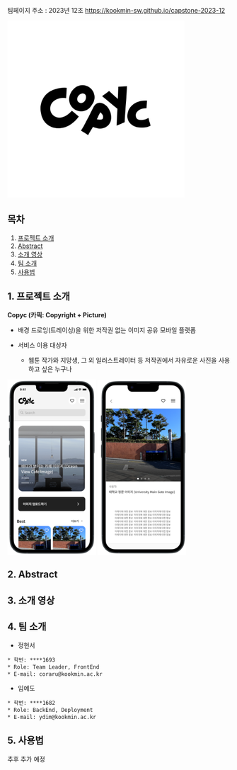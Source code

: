 팀페이지 주소 : 2023년 12조 https://kookmin-sw.github.io/capstone-2023-12

<img alt="main" src="img/Copyc.png" width=400>

## 목차

1. [프로젝트 소개](#-프로젝트-소개)
2. [Abstract](#-Abstract)
3. [소개 영상](#-소개-영상)
4. [팀 소개](#-팀-소개)
5. [사용법](#-사용)

## 1. 프로젝트 소개

**Copyc (카픽: Copyright + Picture)**

- 배경 드로잉(트레이싱)을 위한 저작권 없는 이미지 공유 모바일 플랫폼
        
- 서비스 이용 대상자
    - 웹툰 작가와 지망생, 그 외 일러스트레이터 등 저작권에서 자유로운 사진을 사용하고 싶은 누구나

<img src="img/MainPage.png" width=200> <img src="img/InPage.png" width=200>

<!--###  소개 영상 -->

<!--프로젝트 소개하는 영상을 추가하세요 -->

## 2. Abstract

## 3. 소개 영상

## 4. 팀 소개

- 정현서

```
* 학번: ****1693
* Role: Team Leader, FrontEnd
* E-mail: coraru@kookmin.ac.kr
```

- 임예도

```
* 학번: ****1682
* Role: BackEnd, Deployment
* E-mail: ydim@kookmin.ac.kr
```

## 5. 사용법

추후 추가 예정
